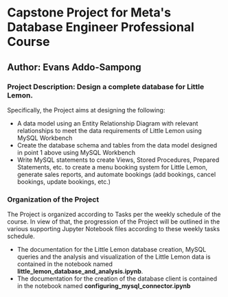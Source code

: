 # Capstone Project for Meta's Database Engineer Professional Course


## Author: Evans Addo-Sampong

### Project Description: Design a complete database for Little Lemon.
Specifically, the Project aims at designing the following:
- A data model using an Entity Relationship Diagram with relevant relationships to meet the data requirements of Little Lemon using MySQL Workbench
- Create the database schema and tables from the data model designed in point 1 above using MySQL Workbench
- Write MySQL statements to create Views, Stored Procedures, Prepared Statements, etc. to create a menu booking system for Little Lemon, generate sales reports, and automate bookings (add bookings, cancel bookings, update bookings, etc.)

### Organization of the Project
The Project is organized according to Tasks per the weekly schedule of the course. In view of that, the progression of the Project will be outlined in the various supporting Jupyter Notebook files according to these weekly tasks schedule.

- The documentation for the Little Lemon database creation, MySQL queries and the analysis and visualization of the Little Lemon data is contained in the notebook named **little_lemon_database_and_analysis.ipynb**.
- The documentation for the creation of the database client is contained in the notebook named **configuring_mysql_connector.ipynb**


```python

```
